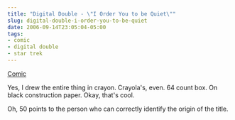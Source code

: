 ```yaml
---
title: "Digital Double - \"I Order You to be Quiet\""
slug: digital-double-i-order-you-to-be-quiet
date: 2006-09-14T23:05:04-05:00
tags:
- comic
- digital double
- star trek
---
```

[Comic](http://digitaldouble.smackjeeves.com/comics/62369/)

Yes, I drew the entire thing in crayon. Crayola's, even. 64 count box. On black construction paper. Okay, that's cool.

Oh, 50 points to the person who can correctly identify the origin of the title.
